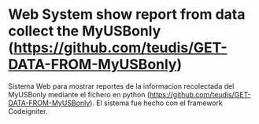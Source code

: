 #  Web System show report from data collect the MyUSBonly (https://github.com/teudis/GET-DATA-FROM-MyUSBonly)
Sistema Web para mostrar reportes de la informacion recolectada del MyUSBonly mediante el fichero en python (https://github.com/teudis/GET-DATA-FROM-MyUSBonly).
El sistema fue hecho con el framework Codeigniter.
